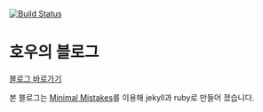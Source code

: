 
[![Build Status](https://travis-ci.org/Vnthf/blog.svg?branch=gh-pages)](https://travis-ci.org/Vnthf/blog)

# 호우의 블로그 
[블로그 바로가기](Vnthf.github.io/blog)


본 블로그는 [Minimal Mistakes](http://mmistakes.github.io/minimal-mistakes)를 이용해 jekyll과 ruby로 만들어 졌습니다.

